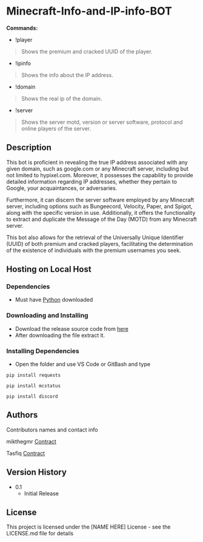 # Minecraft-Info-and-IP-info-BOT

 **Commands:**
* !player <player name> 
> Shows the premium and cracked UUID of the player.
* !ipinfo <ip> 
> Shows the info about the IP address.
* !domain <domain> 
> Shows the real ip of the domain.
* !server <server ip> 
> Shows the server motd, version or server software, protocol and online players of the server.

## Description

This bot is proficient in revealing the true IP address associated with any given domain, such as google.com or any Minecraft server, including but not limited to hypixel.com. Moreover, it possesses the capability to provide detailed information regarding IP addresses, whether they pertain to Google, your acquaintances, or adversaries.

Furthermore, it can discern the server software employed by any Minecraft server, including options such as Bungeecord, Velocity, Paper, and Spigot, along with the specific version in use. Additionally, it offers the functionality to extract and duplicate the Message of the Day (MOTD) from any Minecraft server.

This bot also allows for the retrieval of the Universally Unique Identifier (UUID) of both premium and cracked players, facilitating the determination of the existence of individuals with the premium usernames you seek.

## Hosting on Local Host

### Dependencies

* Must have [Python](https://www.python.org/downloads/) downloaded

### Downloading and Installing

* Download the release source code from [here](https://github.com/TasfiqSami/Minecraft-Info-and-IP-info-BOT/releases/tag/0.0.1)
* After downloading the file extract it.

### Installing Dependencies
* Open the folder and use VS Code or GitBash and type
```
pip install requests
```

```
pip install mcstatus
```

```
pip install discord
```

## Authors

Contributors names and contact info

mikthegmr [Contract](https://discord.com/invite/gj6uJaj4)

Tasfiq
[Contract](https://bio.link/tasfiqah)

## Version History

* 0.1
    * Initial Release

## License

This project is licensed under the [NAME HERE] License - see the LICENSE.md file for details


